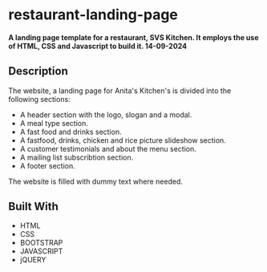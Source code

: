 # restaurant-landing-page

#### A landing page template for a restaurant, SVS Kitchen. It employs the use of HTML, CSS and Javascript to build it. 14-09-2024

## Description
The website, a landing page for Anita's Kitchen's is divided into the following sections:

* A header section with the logo, slogan and a modal.
* A meal type section.
* A fast food and drinks section.
* A fastfood, drinks, chicken and rice picture slideshow section.
* A customer testimonials and about the menu section.
* A mailing list subscribtion section.
* A footer section.

The website is filled with dummy text where needed. 



## Built With

* HTML
* CSS
* BOOTSTRAP
* JAVASCRIPT
* jQUERY
